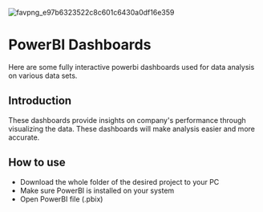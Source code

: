 ![favpng_e97b6323522c8c601c6430a0df16e359](https://github.com/user-attachments/assets/3eda17ba-8161-42fd-b6da-674f649eea99)
# PowerBI Dashboards

Here are some fully interactive powerbi dashboards used for data analysis on various data sets. 

## Introduction 

These dashboards provide insights on company's performance through visualizing the data. These dashboards will make analysis easier and more accurate. 

## How to use 

- Download the whole folder of the desired project to your PC
- Make sure PowerBI is installed on your system
- Open PowerBI file (.pbix) 
